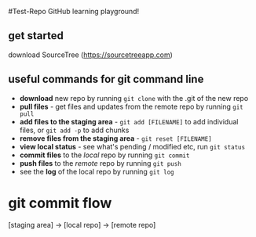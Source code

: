 #Test-Repo
GitHub learning playground!

## get started
download SourceTree (https://sourcetreeapp.com)

## useful commands for git command line
* **download** new repo by running `git clone` with the .git of the new repo
* **pull files** - get files and updates from the remote repo by running `git pull`
* **add files to the staging area** - `git add [FILENAME]` to add individual files, or `git add -p` to add chunks
* **remove files from the staging area** - `git reset [FILENAME]`
* **view local status** - see what's pending / modified etc, run `git status`
* **commit files** to the *local* repo by running `git commit`
* **push files** to the *remote* repo by running `git push`
* see the **log** of the local repo by running `git log`

# git commit flow
[staging area] -> [local repo] -> [remote repo]
